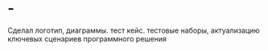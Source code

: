# -
Сделал логотип, диаграммы. тест кейс. тестовые наборы, актуализацию ключевых сценариев программного решения 
